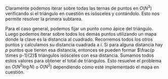 Claramente podemos iterar sobre todas las ternas de puntos en $O(N^3)$ verificando si el triángulo en cuestión es isósceles y contándolo. Esto nos permite resolver la primera subtarea.

Para el caso general, podemos fijar un punto como ápice del triángulo. Luego podemos iterar sobre todos los demás puntos utilizando un mapa donde la clave es la distancia al cuadrado. Recorremos todos los otros puntos y calculamos su distancia cuadrada a $i$. Si para alguna distancia hay $p$ puntos que tienen esa distancia, entonces se pueden formar $\frac{p \times p-1}{2}$ triángulos isósceles con esa distancia. Sumamos todos estos valores para obtener el total de triángulos. Esto resuelve el problema en $O(N^2 \log N)$ o $O(N^2)$ dependiendo cómo esté implementado el mapa en cuestión.
